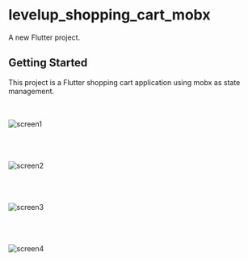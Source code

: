 # levelup_shopping_cart_mobx

A new Flutter project.

## Getting Started

This project is a Flutter shopping cart application using mobx as state management.

<br/><br/>
![screen1](assets/images/screen1.png)
<br/><br/>

<br/><br/>
![screen2](assets/images/screen2.png)
<br/><br/>

<br/><br/>
![screen3](assets/images/screen3.png)
<br/><br/>

<br/><br/>
![screen4](assets/images/screen4.png)
